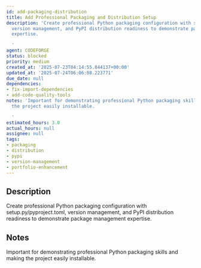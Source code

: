 ```yaml
---
id: add-packaging-distribution
title: Add Professional Packaging and Distribution Setup
description: 'Create professional Python packaging configuration with setup.py/pyproject.toml,
  version management, and PyPI distribution readiness to demonstrate package management
  expertise.

  '
agent: CODEFORGE
status: blocked
priority: medium
created_at: '2025-07-23T04:14:55.844137+00:00'
updated_at: '2025-07-24T06:06:08.223771'
due_date: null
dependencies:
- fix-import-dependencies
- add-code-quality-tools
notes: 'Important for demonstrating professional Python packaging skills and making
  the project easily installable.

  '
estimated_hours: 3.0
actual_hours: null
assignee: null
tags:
- packaging
- distribution
- pypi
- version-management
- portfolio-enhancement
---
```


## Description

Create professional Python packaging configuration with setup.py/pyproject.toml, version management, and PyPI distribution readiness to demonstrate package management expertise.


## Notes

Important for demonstrating professional Python packaging skills and making the project easily installable.


